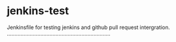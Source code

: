 # jenkins-test
Jenkinsfile for testing jenkins and github pull request intergration.
....................................................................
